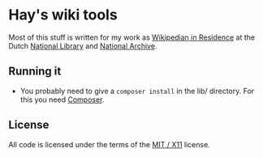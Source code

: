 # Hay's wiki tools
Most of this stuff is written for my work as [Wikipedian in Residence](https://nl.wikipedia.org/wiki/Wikipedia:GLAM/KBNA) at the Dutch [National Library](http://www.kb.nl) and [National Archive](http://www.gahetna.nl).

## Running it
* You probably need to give a `composer install` in the lib/ directory. For this you need [Composer](http://getcomposer.org).

## License
All code is licensed under the terms of the [MIT / X11](http://opensource.org/licenses/MIT) license.